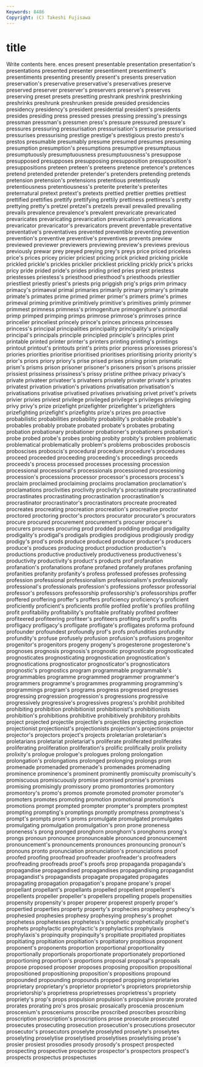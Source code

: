 ```yaml
---
Keywords: 8486 
Copyright: (C) Takeshi Fujisawa
---
```


# title

Write contents here.
ences present presentable presentation presentation's presentations presented presenter
presentiment presentiment's presentiments presenting presently present's presents preservation preservation's preservative
preservative's preservatives preserve preserved preserver preserver's preservers preserve's preserves preserving
preset presets presetting preshrank preshrink preshrinking preshrinks preshrunk preshrunken preside
presided presidencies presidency presidency's president presidential president's presidents presides presiding
press pressed presses pressing pressing's pressings pressman pressman's pressmen press's
pressure pressured pressure's pressures pressuring pressurisation pressurisation's pressurise pressurised pressurises
pressurising prestige prestige's prestigious presto presto's prestos presumable presumably presume
presumed presumes presuming presumption presumption's presumptions presumptive presumptuous presumptuously presumptuousness
presumptuousness's presuppose presupposed presupposes presupposing presupposition presupposition's presuppositions preteen preteen's
preteens pretence pretence's pretences pretend pretended pretender pretender's pretenders pretending
pretends pretension pretension's pretensions pretentious pretentiously pretentiousness pretentiousness's preterite preterite's
preterites preternatural pretext pretext's pretexts prettied prettier pretties prettiest prettified
prettifies prettify prettifying prettily prettiness prettiness's pretty prettying pretty's pretzel
pretzel's pretzels prevail prevailed prevailing prevails prevalence prevalence's prevalent prevaricate
prevaricated prevaricates prevaricating prevarication prevarication's prevarications prevaricator prevaricator's prevaricators prevent
preventable preventative preventative's preventatives prevented preventible preventing prevention prevention's preventive
preventive's preventives prevents preview previewed previewer previewers previewing preview's previews
previous previously prewar prey preyed preying prey's preys price priced
priceless price's prices pricey pricier priciest pricing prick pricked pricking
prickle prickled prickle's prickles pricklier prickliest prickling prickly prick's pricks
pricy pride prided pride's prides priding pried pries priest priestess
priestesses priestess's priesthood priesthood's priesthoods priestlier priestliest priestly priest's priests
prig priggish prig's prigs prim primacy primacy's primaeval primal primaries
primarily primary primary's primate primate's primates prime primed primer primer's
primers prime's primes primeval priming primitive primitively primitive's primitives primly
primmer primmest primness primness's primogeniture primogeniture's primordial primp primped primping
primps primrose primrose's primroses prince princelier princeliest princely prince's princes
princess princesses princess's principal principalities principality principality's principally principal's principals
principle principled principle's principles print printable printed printer printer's printers
printing printing's printings printout printout's printouts print's prints prior prioress
prioresses prioress's priories priorities prioritise prioritised prioritises prioritising priority priority's
prior's priors priory priory's prise prised prises prising prism prismatic
prism's prisms prison prisoner prisoner's prisoners prison's prisons prissier prissiest
prissiness prissiness's prissy pristine prithee privacy privacy's private privateer privateer's
privateers privately privater private's privates privatest privation privation's privations privatisation
privatisation's privatisations privatise privatised privatises privatising privet privet's privets privier
privies priviest privilege privileged privilege's privileges privileging privy privy's prize
prizefight prizefighter prizefighter's prizefighters prizefighting prizefight's prizefights prize's prizes pro
proactive probabilistic probabilities probability probability's probable probable's probables probably probate
probated probate's probates probating probation probationary probationer probationer's probationers probation's
probe probed probe's probes probing probity probity's problem problematic problematical
problematically problem's problems proboscides proboscis proboscises proboscis's procedural procedure procedure's
procedures proceed proceeded proceeding proceeding's proceedings proceeds proceeds's process processed
processes processing procession processional processional's processionals processioned processioning procession's processions
processor processor's processors process's proclaim proclaimed proclaiming proclaims proclamation proclamation's
proclamations proclivities proclivity proclivity's procrastinate procrastinated procrastinates procrastinating procrastination procrastination's
procrastinator procrastinator's procrastinators procreate procreated procreates procreating procreation procreation's procreative
proctor proctored proctoring proctor's proctors procurator procurator's procurators procure procured
procurement procurement's procurer procurer's procurers procures procuring prod prodded prodding
prodigal prodigality prodigality's prodigal's prodigals prodigies prodigious prodigiously prodigy prodigy's
prod's prods produce produced producer producer's producers produce's produces producing
product production production's productions productive productively productiveness productiveness's productivity productivity's
product's products prof profanation profanation's profanations profane profaned profanely profanes
profaning profanities profanity profanity's profess professed professes professing profession professional
professionalism professionalism's professionally professional's professionals profession's professions professor professorial professor's
professors professorship professorship's professorships proffer proffered proffering proffer's proffers proficiency
proficiency's proficient proficiently proficient's proficients profile profiled profile's profiles profiling
profit profitability profitability's profitable profitably profited profiteer profiteered profiteering profiteer's
profiteers profiting profit's profits profligacy profligacy's profligate profligate's profligates proforma
profound profounder profoundest profoundly prof's profs profundities profundity profundity's profuse
profusely profusion profusion's profusions progenitor progenitor's progenitors progeny progeny's progesterone
progesterone's prognoses prognosis prognosis's prognostic prognosticate prognosticated prognosticates prognosticating prognostication
prognostication's prognostications prognosticator prognosticator's prognosticators prognostic's prognostics program programmable programmable's
programmables programme programmed programmer programmer's programmers programme's programmes programming programming's
programmings program's programs progress progressed progresses progressing progression progression's progressions
progressive progressively progressive's progressives progress's prohibit prohibited prohibiting prohibition prohibitionist
prohibitionist's prohibitionists prohibition's prohibitions prohibitive prohibitively prohibitory prohibits project projected
projectile projectile's projectiles projecting projection projectionist projectionist's projectionists projection's projections
projector projector's projectors project's projects proletarian proletarian's proletarians proletariat proletariat's
proliferate proliferated proliferates proliferating proliferation proliferation's prolific prolifically prolix prolixity
prolixity's prologue prologue's prologues prolong prolongation prolongation's prolongations prolonged prolonging
prolongs prom promenade promenaded promenade's promenades promenading prominence prominence's prominent
prominently promiscuity promiscuity's promiscuous promiscuously promise promised promise's promises promising
promisingly promissory promo promontories promontory promontory's promo's promos promote promoted
promoter promoter's promoters promotes promoting promotion promotional promotion's promotions prompt
prompted prompter prompter's prompters promptest prompting prompting's promptings promptly promptness
promptness's prompt's prompts prom's proms promulgate promulgated promulgates promulgating promulgation
promulgation's pron prone proneness proneness's prong pronged pronghorn pronghorn's pronghorns
prong's prongs pronoun pronounce pronounceable pronounced pronouncement pronouncement's pronouncements pronounces
pronouncing pronoun's pronouns pronto pronunciation pronunciation's pronunciations proof proofed proofing
proofread proofreader proofreader's proofreaders proofreading proofreads proof's proofs prop propaganda
propaganda's propagandise propagandised propagandises propagandising propagandist propagandist's propagandists propagate propagated
propagates propagating propagation propagation's propane propane's propel propellant propellant's propellants
propelled propellent propellent's propellents propeller propeller's propellers propelling propels propensities
propensity propensity's proper properer properest properly proper's propertied properties property
property's prophecies prophecy prophecy's prophesied prophesies prophesy prophesying prophesy's prophet
prophetess prophetesses prophetess's prophetic prophetically prophet's prophets prophylactic prophylactic's prophylactics
prophylaxis prophylaxis's propinquity propinquity's propitiate propitiated propitiates propitiating propitiation propitiation's
propitiatory propitious proponent proponent's proponents proportion proportional proportionality proportionally proportionals
proportionate proportionately proportioned proportioning proportion's proportions proposal proposal's proposals propose
proposed proposer proposes proposing proposition propositional propositioned propositioning proposition's propositions
propound propounded propounding propounds propped propping proprietaries proprietary proprietary's proprietor
proprietor's proprietors proprietorship proprietorship's proprietress proprietresses proprietress's propriety propriety's prop's
props propulsion propulsion's propulsive prorate prorated prorates prorating pro's pros
prosaic prosaically proscenia proscenium proscenium's prosceniums proscribe proscribed proscribes proscribing
proscription proscription's proscriptions prose prosecute prosecuted prosecutes prosecuting prosecution prosecution's
prosecutions prosecutor prosecutor's prosecutors proselyte proselyted proselyte's proselytes proselyting proselytise
proselytised proselytises proselytising prose's prosier prosiest prosodies prosody prosody's prospect
prospected prospecting prospective prospector prospector's prospectors prospect's prospects prospectus prospectuses
